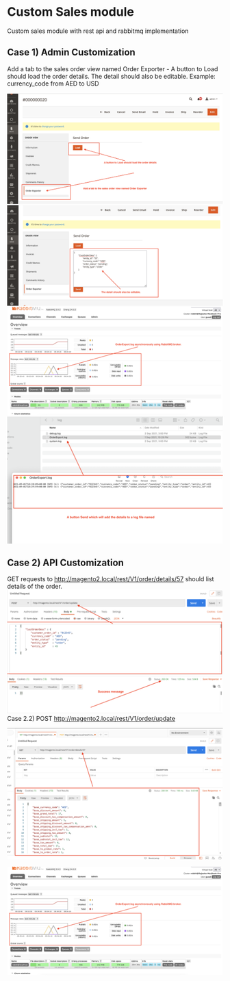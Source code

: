 # Custom Sales module

Custom sales module with rest api and rabbitmq implementation

## Case 1) Admin Customization

Add a tab to the sales order view named Order Exporter - A button to Load should load the order details. The detail should also be editable.
Example: currency_code from AED to USD


![Alt text](https://github.com/rajeshwws/Magento2_SalesTab/blob/master/orderexport.jpg)
![Alt text](https://github.com/rajeshwws/Magento2_SalesTab/blob/master/orderinfos.jpg)
![Alt text](https://github.com/rajeshwws/Magento2_SalesTab/blob/master/rabbitmq.jpg)
![Alt text](https://github.com/rajeshwws/Magento2_SalesTab/blob/master/exportlog.jpg)



## Case 2) API Customization

GET requests to http://magento2.local/rest/V1/order/details/57
should list details of the order.
![Alt text](https://github.com/rajeshwws/Magento2_SalesTab/blob/master/postapi.jpg)
Case 2.2)
POST http://magento2.local/rest/V1/order/update

![Alt text](https://github.com/rajeshwws/Magento2_SalesTab/blob/master/getapi.jpg)

![Alt text](https://github.com/rajeshwws/Magento2_SalesTab/blob/master/rabbitmq.jpg)